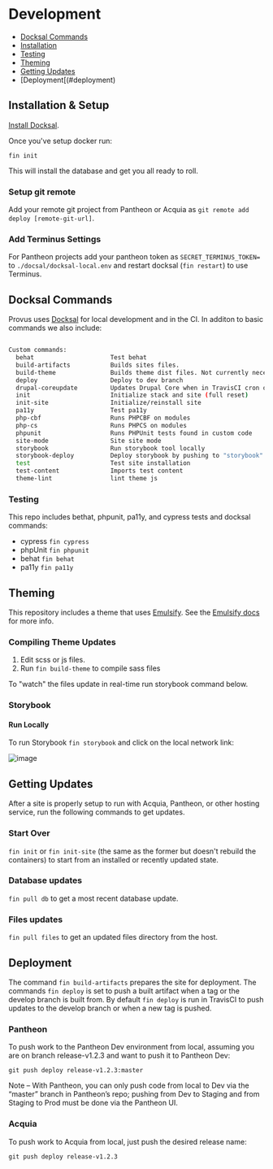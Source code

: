 # Development

* [Docksal Commands](#docksal-commands)
* [Installation](#installation-setup)
* [Testing](#testing)
* [Theming](#theming)
* [Getting Updates](#getting-updates)
* [Deployment[(#deployment)

## Installation & Setup

[Install Docksal](https://docs.docksal.io/getting-started/setup/).

Once you've setup docker run:

``fin init``

This will install the database and get you all ready to roll.

### Setup git remote

Add your remote git project from Pantheon or Acquia as ``git remote add deploy [remote-git-url]``.

### Add Terminus Settings

For Pantheon projects add your pantheon token as ``SECRET_TERMINUS_TOKEN=`` to ``./docsal/docksal-local.env`` and restart docksal (``fin restart``) to use Terminus.

## Docksal Commands

Provus uses [Docksal](http://docksal.io) for local development and in the CI. In additon to basic commands we also include:

```bash

Custom commands:
  behat                    	Test behat
  build-artifacts          	Builds sites files. 
  build-theme              	Builds theme dist files. Not currently necessary 
  deploy                   	Deploy to dev branch 
  drupal-coreupdate        	Updates Drupal Core when in TravisCI cron or from local.
  init                     	Initialize stack and site (full reset)
  init-site                	Initialize/reinstall site
  pa11y                    	Test pa11y 
  php-cbf                  	Runs PHPCBF on modules 
  php-cs                   	Runs PHPCS on modules 
  phpunit                  	Runs PHPUnit tests found in custom code
  site-mode                	Site site mode 
  storybook                	Run storybook tool locally 
  storybook-deploy         	Deploy storybook by pushing to "storybook" branch. 
  test                     	Test site installation
  test-content             	Imports test content 
  theme-lint               	lint theme js

```

### Testing

This repo includes bethat, phpunit, pa11y, and cypress tests and docksal commands:

  * cypress ``fin cypress``
  * phpUnit ``fin phpunit``
  * behat ``fin behat``
  * pa11y ``fin pa11y``
  
## Theming

This repository includes a theme that uses [Emulsify](http://emulsify.io). See the [Emulsify docs](http://docs.emulsify.io) for more info.

### Compiling Theme Updates

1. Edit scss or js files.
2. Run ``fin build-theme`` to compile sass files

To "watch" the files update in real-time run storybook command below.

### Storybook

#### Run Locally

To run Storybook ``fin storybook`` and click on the local network link:

![image](https://user-images.githubusercontent.com/512243/74872340-0ae99200-532b-11ea-9f67-2b4a4c68ea89.png)

## Getting Updates

After a site is properly setup to run with Acquia, Pantheon, or other hosting service, run the following commands to get updates.

### Start Over

``fin init`` or ``fin init-site`` (the same as the former but doesn't rebuild the containers) to start from an installed or recently updated state.

### Database updates

``fin pull db`` to get a most recent database update.

### Files updates

``fin pull files`` to get an updated files directory from the host.

## Deployment

The command ``fin build-artifacts`` prepares the site for deployment. The commands ``fin deploy`` is set to push a built artifact when a tag or the develop branch is built from. By default ``fin deploy`` is run in TravisCI to push updates to the develop branch or when a new tag is pushed.

### Pantheon

To push work to the Pantheon Dev environment from local, assuming you are on branch release-v1.2.3 and want to push it to Pantheon Dev:

``git push deploy release-v1.2.3:master``

Note – With Pantheon, you can only push code from local to Dev via the “master” branch in Pantheon’s repo; pushing from Dev to Staging and from Staging to Prod must be done via the Pantheon UI.

### Acquia

To push work to Acquia from local, just push the desired release name:

``git push deploy release-v1.2.3``






